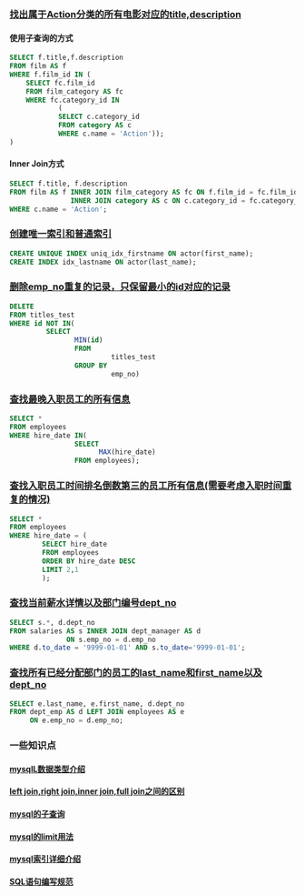 ### [找出属于Action分类的所有电影对应的title,description](https://www.nowcoder.com/practice/2f2e556d335d469f96b91b212c4c203e)

#### 使用子查询的方式

```sql
SELECT f.title,f.description
FROM film AS f
WHERE f.film_id IN (
    SELECT fc.film_id
    FROM film_category AS fc
    WHERE fc.category_id IN 
            (
            SELECT c.category_id
            FROM category AS c
            WHERE c.name = 'Action'));
)
```

#### Inner Join方式

```sql
SELECT f.title, f.description
FROM film AS f INNER JOIN film_category AS fc ON f.film_id = fc.film_id
               INNER JOIN category AS c ON c.category_id = fc.category_id
WHERE c.name = 'Action';
```

### [创建唯一索引和普通索引](https://www.nowcoder.com/practice/e1824daa0c49404aa602cf0cb34bdd75)

```sql
CREATE UNIQUE INDEX uniq_idx_firstname ON actor(first_name);
CREATE INDEX idx_lastname ON actor(last_name);
```

### [删除emp_no重复的记录，只保留最小的id对应的记录](https://www.nowcoder.com/practice/3d92551a6f6d4f1ebde272d20872cf05)

```sql
DELETE
FROM titles_test
WHERE id NOT IN(
         SELECT 
                MIN(id)
                FROM
                         titles_test
                GROUP BY
                         emp_no)
```

### [查找最晚入职员工的所有信息](https://www.nowcoder.com/practice/218ae58dfdcd4af195fff264e062138f)

```sql
SELECT *
FROM employees
WHERE hire_date IN(
                SELECT
                      MAX(hire_date)
                FROM employees);
```
### [查找入职员工时间排名倒数第三的员工所有信息(需要考虑入职时间重复的情况)](https://www.nowcoder.com/practice/ec1ca44c62c14ceb990c3c40def1ec6c)

```sql
SELECT *
FROM employees
WHERE hire_date = (
        SELECT hire_date
        FROM employees
        ORDER BY hire_date DESC
        LIMIT 2,1
        );
```

### [查找当前薪水详情以及部门编号dept_no](https://www.nowcoder.com/practice/c63c5b54d86e4c6d880e4834bfd70c3b)

```sql
SELECT s.*, d.dept_no
FROM salaries AS s INNER JOIN dept_manager AS d
              ON s.emp_no = d.emp_no
WHERE d.to_date = '9999-01-01' AND s.to_date='9999-01-01';
```

### [查找所有已经分配部门的员工的last_name和first_name以及dept_no](https://www.nowcoder.com/practice/6d35b1cd593545ab985a68cd86f28671)

```sql
SELECT e.last_name, e.first_name, d.dept_no
FROM dept_emp AS d LEFT JOIN employees AS e
     ON e.emp_no = d.emp_no;
```


### 一些知识点

#### [mysqlL数据类型介绍](https://www.cnblogs.com/-xlp/p/8617760.html)
#### [left join,right join,inner join,full join之间的区别](https://www.cnblogs.com/lijingran/p/9001302.html)
#### [mysql的子查询](https://blog.csdn.net/qq_26594041/article/details/89438382)
#### [mysql的limit用法](https://www.cnblogs.com/xiaoshen666/p/10824117.html)
#### [mysql索引详细介绍](https://www.jianshu.com/p/0d6c828d3c70)
#### [SQL语句编写规范](https://blog.csdn.net/qq_34100655/article/details/82904797?utm_medium=distribute.pc_relevant.none-task-blog-BlogCommendFromMachineLearnPai2-1.nonecase&depth_1-utm_source=distribute.pc_relevant.none-task-blog-BlogCommendFromMachineLearnPai2-1.nonecase)
